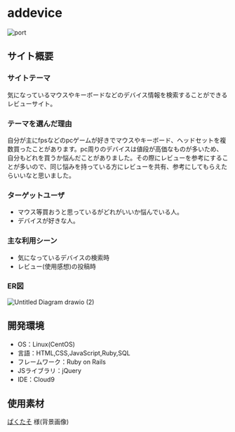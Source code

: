 # addevice 

![port](https://user-images.githubusercontent.com/98798507/166685185-c5271899-1c62-418e-aaaa-77f5594c2760.jpeg)

## サイト概要

### サイトテーマ

気になっているマウスやキーボードなどのデバイス情報を検索することができるレビューサイト。

### テーマを選んだ理由

自分が主にfpsなどのpcゲームが好きでマウスやキーボード、ヘッドセットを複数買ったことがあります。pc周りのデバイスは値段が高価なものが多いため、自分もどれを買うか悩んだことがありました。その際にレビューを参考にすることが多いので、同じ悩みを持っている方にレビューを共有、参考にしてもらえたらいいなと思いました。

### ターゲットユーザ

- マウス等買おうと思っているがどれがいいか悩んでいる人。
- デバイスが好きな人。


### 主な利用シーン

- 気になっているデバイスの検索時
- レビュー(使用感想)の投稿時

### ER図
![Untitled Diagram drawio (2)](https://user-images.githubusercontent.com/98798507/166685877-759b95bb-78c6-45c3-b296-cda1fa90b9ae.png)


## 開発環境
- OS：Linux(CentOS)
- 言語：HTML,CSS,JavaScript,Ruby,SQL
- フレームワーク：Ruby on Rails
- JSライブラリ：jQuery
- IDE：Cloud9

## 使用素材
[ぱくたそ](https://www.pakutaso.com/) 様(背景画像)
